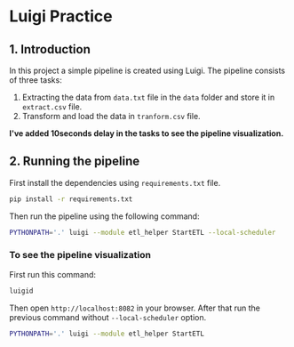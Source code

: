 # Luigi Practice
## 1. Introduction
In this project a simple pipeline is created using Luigi. The pipeline consists of three tasks:
1. Extracting the data from `data.txt` file in the `data` folder and store it in `extract.csv` file.
2. Transform and load the data in `tranform.csv` file.

**I've added 10seconds delay in the tasks to see the pipeline visualization.**

## 2. Running the pipeline
First install the dependencies using `requirements.txt` file.
```bash
pip install -r requirements.txt
```
Then run the pipeline using the following command:
```bash
PYTHONPATH='.' luigi --module etl_helper StartETL --local-scheduler
```

### To see the pipeline visualization
First run this command:
```bash
luigid
```
Then open `http://localhost:8082` in your browser.
After that run the previous command without `--local-scheduler` option.  
```bash
PYTHONPATH='.' luigi --module etl_helper StartETL
```
